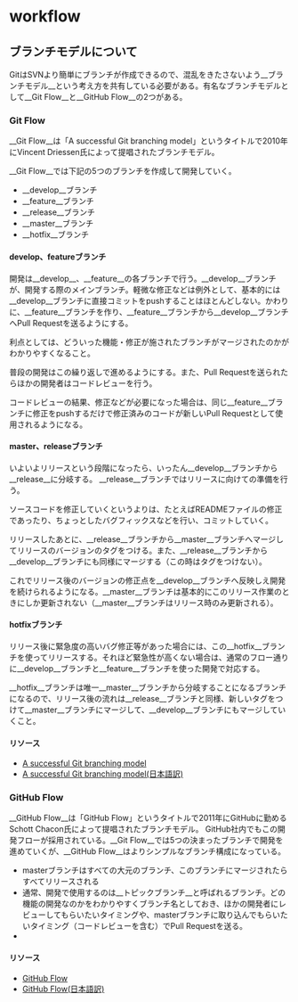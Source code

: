 workflow
========

## ブランチモデルについて

GitはSVNより簡単にブランチが作成できるので、混乱をきたさないよう__ブランチモデル__という考え方を共有している必要がある。有名なブランチモデルとして__Git Flow__と__GitHub Flow__の2つがある。

### Git Flow

__Git Flow__は「A successful Git branching model」というタイトルで2010年にVincent Driessen氏によって提唱されたブランチモデル。

__Git Flow__では下記の5つのブランチを作成して開発していく。
* __develop__ブランチ
* __feature__ブランチ
* __release__ブランチ
* __master__ブランチ
* __hotfix__ブランチ

#### develop、featureブランチ

開発は__develop__、__feature__の各ブランチで行う。__develop__ブランチが、開発する際のメインブランチ。軽微な修正などは例外として、基本的には__develop__ブランチに直接コミットをpushすることはほとんどしない。かわりに、__feature__ブランチを作り、__feature__ブランチから__develop__ブランチへPull Requestを送るようにする。

利点としては、どういった機能・修正が施されたブランチがマージされたのかがわかりやすくなること。

普段の開発はこの繰り返しで進めるようにする。また、Pull Requestを送られたらほかの開発者はコードレビューを行う。

コードレビューの結果、修正などが必要になった場合は、同じ__feature__ブランチに修正をpushするだけで修正済みのコードが新しいPull Requestとして使用されるようになる。

#### master、releaseブランチ

いよいよリリースという段階になったら、いったん__develop__ブランチから__release__に分岐する。
__release__ブランチではリリースに向けての準備を行う。

ソースコードを修正していくというよりは、たとえばREADMEファイルの修正であったり、ちょっとしたバグフィックスなどを行い、コミットしていく。

リリースしたあとに、__release__ブランチから__master__ブランチへマージしてリリースのバージョンのタグをつける。また、__release__ブランチから__develop__ブランチにも同様にマージする（この時はタグをつけない）。

これでリリース後のバージョンの修正点を__develop__ブランチへ反映しえ開発を続けられるようになる。__master__ブランチは基本的にこのリリース作業のときにしか更新されない（__master__ブランチはリリース時のみ更新される）。

#### hotfixブランチ

リリース後に緊急度の高いバグ修正等があった場合には、この__hotfix__ブランチを使ってリリースする。それほど緊急性が高くない場合は、通常のフロー通りに__develop__ブランチと__feature__ブランチを使った開発で対応する。

__hotfix__ブランチは唯一__master__ブランチから分岐することになるブランチになるので、リリース後の流れは__release__ブランチと同様、新しいタグをつけて__master__ブランチにマージして、__develop__ブランチにもマージしていくこと。

#### リソース

* [A successful Git branching model](http://nvie.com/posts/a-successful-git-branching-model/)
* [A successful Git branching model(日本語訳)](http://keijinsonyaban.blogspot.jp/2010/10/successful-git-branching-model.html)

### GitHub Flow

__GitHub Flow__は「GitHub Flow」というタイトルで2011年にGitHubに勤めるSchott Chacon氏によって提唱されたブランチモデル。
GitHub社内でもこの開発フローが採用されている。__Git Flow__では5つの決まったブランチで開発を進めていくが、__GitHub Flow__はよりシンプルなブランチ構成になっている。

* masterブランチはすべての大元のブランチ、このブランチにマージされたらすべてリリースされる
* 通常、開発で使用するのは__トピックブランチ__と呼ばれるブランチ。どの機能の開発なのかをわかりやすくブランチ名としておき、ほかの開発者にレビューしてもらいたいタイミングや、masterブランチに取り込んでもらいたいタイミング（コードレビューを含む）でPull Requestを送る。
* 
#### リソース

* [GitHub Flow](http://scottchacon.com/2011/08/31/github-flow.html)
* [GitHub Flow(日本語訳)](http://gist.github.com/Gab-km/3705015)

